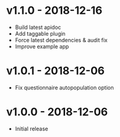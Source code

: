 # v1.1.0 - 2018-12-16
- Build latest apidoc
- Add taggable plugin
- Force latest dependencies & audit fix
- Improve example app

# v1.0.1 - 2018-12-06
- Fix questionnaire autopopulation option

# v1.0.0 - 2018-12-06
- Initial release
